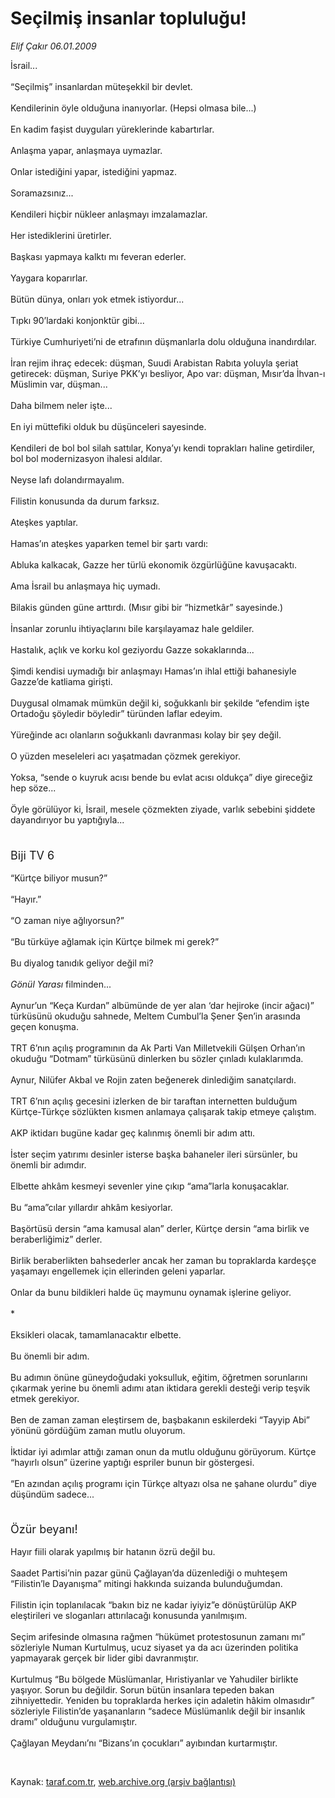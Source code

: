 # Seçilmiş insanlar topluluğu!

*Elif Çakır 06.01.2009*

<div class="taraf_structure_2col_1zq">
<div class="margen_n">



 <p>İsrail... <br/><br/>“Seçilmiş” insanlardan müteşekkil bir devlet. <br/><br/>Kendilerinin öyle olduğuna inanıyorlar. (Hepsi olmasa bile...) <br/><br/>En kadim faşist duyguları yüreklerinde kabartırlar. <br/><br/>Anlaşma yapar, anlaşmaya uymazlar. <br/><br/>Onlar istediğini yapar, istediğini yapmaz. <br/><br/>Soramazsınız... <br/><br/>Kendileri hiçbir nükleer anlaşmayı imzalamazlar. <br/><br/>Her istediklerini üretirler. <br/><br/>Başkası yapmaya kalktı mı feveran ederler. <br/><br/>Yaygara koparırlar. <br/><br/>Bütün dünya, onları yok etmek istiyordur... <br/><br/>Tıpkı 90’lardaki konjonktür gibi... <br/><br/>Türkiye Cumhuriyeti’ni de etrafının düşmanlarla dolu olduğuna inandırdılar. <br/><br/>İran rejim ihraç edecek: düşman, Suudi Arabistan Rabıta yoluyla şeriat getirecek: düşman, Suriye PKK’yı besliyor, Apo var: düşman, Mısır’da İhvan-ı Müslimin var, düşman... <br/><br/>Daha bilmem neler işte... <br/><br/>En iyi müttefiki olduk bu düşünceleri sayesinde. <br/><br/>Kendileri de bol bol silah sattılar, Konya’yı kendi toprakları haline getirdiler, bol bol modernizasyon ihalesi aldılar. <br/><br/>Neyse lafı dolandırmayalım. <br/><br/>Filistin konusunda da durum farksız. <br/><br/>Ateşkes yaptılar. <br/><br/>Hamas’ın ateşkes yaparken temel bir şartı vardı: <br/><br/>Abluka kalkacak, Gazze her türlü ekonomik özgürlüğüne kavuşacaktı. <br/><br/>Ama İsrail bu anlaşmaya hiç uymadı. <br/><br/>Bilakis günden güne arttırdı. (Mısır gibi bir “hizmetkâr” sayesinde.) <br/><br/>İnsanlar zorunlu ihtiyaçlarını bile karşılayamaz hale geldiler. <br/><br/>Hastalık, açlık ve korku kol geziyordu Gazze sokaklarında... <br/><br/>Şimdi kendisi uymadığı bir anlaşmayı Hamas’ın ihlal ettiği bahanesiyle Gazze’de katliama girişti. <br/><br/>Duygusal olmamak mümkün değil ki, soğukkanlı bir şekilde “efendim işte Ortadoğu şöyledir böyledir” türünden laflar edeyim. <br/><br/>Yüreğinde acı olanların soğukkanlı davranması kolay bir şey değil. <br/><br/>O yüzden meseleleri acı yaşatmadan çözmek gerekiyor. <br/><br/>Yoksa, “sende o kuyruk acısı bende bu evlat acısı oldukça” diye gireceğiz hep söze... <br/><br/>Öyle görülüyor ki, İsrail, mesele çözmekten ziyade, varlık sebebini şiddete dayandırıyor bu yaptığıyla...<b></b> <br/><br/><font size="4"><br/>Biji TV 6</font> <br/><br/>“Kürtçe biliyor musun?” <br/><br/>“Hayır.” <br/><br/>“O zaman niye ağlıyorsun?” <br/><br/>“Bu türküye ağlamak için Kürtçe bilmek mi gerek?” <br/><br/>Bu diyalog tanıdık geliyor değil mi? <i><br/><br/>Gönül Yarası</i> filminden... <br/><br/>Aynur’un “Keça Kurdan” albümünde de yer alan ‘dar hejiroke (incir ağacı)” türküsünü okuduğu sahnede, Meltem Cumbul’la Şener Şen’in arasında geçen konuşma. <br/><br/>TRT 6’nın açılış programının da Ak Parti Van Milletvekili Gülşen Orhan’ın okuduğu “Dotmam” türküsünü dinlerken bu sözler çınladı kulaklarımda. <br/><br/>Aynur, Nilüfer Akbal ve Rojin zaten beğenerek dinlediğim sanatçılardı. <br/><br/>TRT 6’nın açılış gecesini izlerken de bir taraftan internetten bulduğum Kürtçe-Türkçe sözlükten kısmen anlamaya çalışarak takip etmeye çalıştım. <br/><br/>AKP iktidarı bugüne kadar geç kalınmış önemli bir adım attı. <br/><br/>İster seçim yatırımı desinler isterse başka bahaneler ileri sürsünler, bu önemli bir adımdır. <br/><br/>Elbette ahkâm kesmeyi sevenler yine çıkıp “ama”larla konuşacaklar. <br/><br/>Bu “ama”cılar yıllardır ahkâm kesiyorlar. <br/><br/>Başörtüsü dersin “ama kamusal alan” derler, Kürtçe dersin “ama birlik ve beraberliğimiz” derler. <br/><br/>Birlik beraberlikten bahsederler ancak her zaman bu topraklarda kardeşçe yaşamayı engellemek için ellerinden geleni yaparlar. <br/><br/>Onlar da bunu bildikleri halde üç maymunu oynamak işlerine geliyor. <br/><br/>* <br/><br/>Eksikleri olacak, tamamlanacaktır elbette. <br/><br/>Bu önemli bir adım. <br/><br/>Bu adımın önüne güneydoğudaki yoksulluk, eğitim, öğretmen sorunlarını çıkarmak yerine bu önemli adımı atan iktidara gerekli desteği verip teşvik etmek gerekiyor. <br/><br/>Ben de zaman zaman eleştirsem de, başbakanın eskilerdeki “Tayyip Abi” yönünü gördüğüm zaman mutlu oluyorum. <br/><br/>İktidar iyi adımlar attığı zaman onun da mutlu olduğunu görüyorum. Kürtçe “hayırlı olsun” üzerine yaptığı espriler bunun bir göstergesi. <br/><br/>“En azından açılış programı için Türkçe altyazı olsa ne şahane olurdu” diye düşündüm sadece... <br/><br/><font size="3"><br/></font><font size="4">Özür beyanı! <br/></font><br/>Hayır fiili olarak yapılmış bir hatanın özrü değil bu. <br/><br/>Saadet Partisi’nin pazar günü Çağlayan’da düzenlediği o muhteşem “Filistin’le Dayanışma” mitingi hakkında suizanda bulunduğumdan. <br/><br/>Filistin için toplanılacak “bakın biz ne kadar iyiyiz”e dönüştürülüp AKP eleştirileri ve sloganları attırılacağı konusunda yanılmışım. <br/><br/>Seçim arifesinde olmasına rağmen “hükümet protestosunun zamanı mı” sözleriyle Numan Kurtulmuş, ucuz siyaset ya da acı üzerinden politika yapmayarak gerçek bir lider gibi davranmıştır. <br/><br/>Kurtulmuş “Bu bölgede Müslümanlar, Hıristiyanlar ve Yahudiler birlikte yaşıyor. Sorun bu değildir. Sorun bütün insanlara tepeden bakan zihniyettedir. Yeniden bu topraklarda herkes için adaletin hâkim olmasıdır” sözleriyle Filistin’de yaşananların “sadece Müslümanlık değil bir insanlık dramı” olduğunu vurgulamıştır. <br/><br/>Çağlayan Meydanı’nı “Bizans’ın çocukları” ayıbından kurtarmıştır.</p>

<br/>


<div id="taraf_not">
</div>

</div>


</div>

Kaynak: [taraf.com.tr](http://www.taraf.com.tr:80/makale/3440.htm), [web.archive.org (arşiv bağlantısı)](http://web.archive.org/web/20090430091957/http://www.taraf.com.tr:80/makale/3440.htm)
